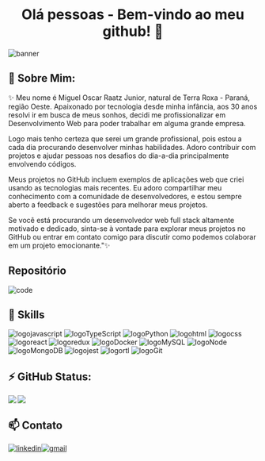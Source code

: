 <h1 align="center"> Olá pessoas - Bem-vindo ao meu github! 👋</h1>
<img src="https://fv9-6.failiem.lv/thumb_show.php?i=hg6epjaug&view" alt="banner" />

## 💬 Sobre Mim:

<p>✨ Meu nome é Miguel Oscar Raatz Junior,
natural de Terra Roxa - Paraná, região Oeste.
Apaixonado por tecnologia desde minha infância, aos 30 anos
resolvi ir em busca de meus sonhos, decidi me profissionalizar
em Desenvolvimento Web para poder trabalhar em alguma grande empresa.

Logo mais tenho certeza que serei um grande profissional,
pois estou a cada dia procurando desenvolver
minhas habilidades. Adoro contribuir com projetos e
ajudar pessoas nos desafios do dia-a-dia
principalmente envolvendo códigos.

Meus projetos no GitHub incluem exemplos de aplicações web que criei usando as tecnologias mais recentes. Eu adoro compartilhar meu conhecimento com a comunidade de desenvolvedores, e estou sempre aberto a feedback e sugestões para melhorar meus projetos.

Se você está procurando um desenvolvedor web full stack altamente motivado e dedicado, sinta-se à vontade para explorar meus projetos no GitHub ou entrar em contato comigo para discutir como podemos colaborar em um projeto emocionante."✨</p>

<h2>Repositório</h2>
<a href="https://vercel.com/miguelraatz/miguel-raatz-portfolio" target="_blank" rel="noreferrer"></a>

<img src="https://media2.giphy.com/media/iIqmM5tTjmpOB9mpbn/giphy.gif?cid=ecf05e47v7b02318k6wrd4gmbnxvxsdwpjjgxz33jny8zkay&rid=giphy.gif&ct=g" alt="code" />

## 🌱 Skills

<img src="https://img.shields.io/badge/JavaScript-F7DF1E?style=for-the-badge&logo=javascript&logoColor=black" alt="logojavascript"/> <img src="https://img.shields.io/badge/TypeScript-007ACC?style=for-the-badge&logo=typescript&logoColor=white" alt="logoTypeScript"/> <img src="https://img.shields.io/badge/Python-FFD43B?style=for-the-badge&logo=python&logoColor=blue" alt="logoPython"/> <img src="https://img.shields.io/badge/HTML5-E34F26?style=for-the-badge&logo=html5&logoColor=white" alt="logohtml"/> <img src="https://img.shields.io/badge/CSS3-1572B6?style=for-the-badge&logo=css3&logoColor=white" alt="logocss"/> <img src="https://img.shields.io/badge/React-20232A?style=for-the-badge&logo=react&logoColor=61DAFB" alt="logoreact"/> <img src="https://img.shields.io/badge/Redux-593D88?style=for-the-badge&logo=redux&logoColor=white" alt="logoredux"/> <img src="https://img.shields.io/badge/Docker-2CA5E0?style=for-the-badge&logo=docker&logoColor=white" alt="logoDocker"/> <img src="https://img.shields.io/badge/MySQL-005C84?style=for-the-badge&logo=mysql&logoColor=white" alt="logoMySQL"/> <img src="https://img.shields.io/badge/Node.js-339933?style=for-the-badge&logo=nodedotjs&logoColor=white" alt="logoNode"/> <img src="https://img.shields.io/badge/MongoDB-4EA94B?style=for-the-badge&logo=mongodb&logoColor=white" alt="logoMongoDB"/> <img src="https://img.shields.io/badge/Jest-323330?style=for-the-badge&logo=Jest&logoColor=white" alt="logojest"/> <img src="https://img.shields.io/badge/testing%20library-323330?style=for-the-badge&logo=testing-library&logoColor=red" alt="logortl"/> <img src="https://img.shields.io/badge/GitHub-100000?style=for-the-badge&logo=github&logoColor=white" alt="logoGit"/>

## ⚡  GitHub Status:
<img align="left" src="https://github-readme-stats.vercel.app/api?username=miguelraatz&theme=blue-green" /><img align="center" src="https://github-readme-stats.vercel.app/api/top-langs/?username=miguelraatz&theme=blue-green" />

## 📫 Contato
<a href="https://www.linkedin.com/in/miguelraatz/"><img src="https://img.shields.io/badge/LinkedIn-0077B5?style=for-the-badge&logo=linkedin&logoColor=white" alt="linkedin" /></a><a href="mailto:miguelraatzdev@gmail.com"><img src="https://img.shields.io/badge/Gmail-D14836?style=for-the-badge&logo=gmail&logoColor=white" alt="gmail" /></a>

<!--
**miguelraatz/miguelraatz** is a ✨ _special_ ✨ repository because its `README.md` (this file) appears on your GitHub profile.

Here are some ideas to get you started:

- 🔭 I’m currently working on ...
- 🌱 I’m currently learning ...
- 👯 I’m looking to collaborate on ...
- 🤔 I’m looking for help with ...
- 💬 Ask me about ...
- 📫 How to reach me: ...
- 😄 Pronouns: ...
- ⚡ Fun fact: ...
-->

